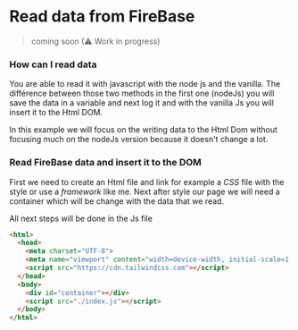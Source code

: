 # Read data from FireBase

> coming soon (⚠ Work in progress)

### How can I read data

You are able to read it with javascript with the node js and the vanilla. The différence between those two methods in the first one (nodeJs) you will save the data in a variable and next log it and with the vanilla Js you will insert it to the Html DOM.

In this example we will focus on the writing data to the Html Dom without focusing much on the nodeJs version because it doesn't change a lot.

### Read FireBase data and insert it to the DOM

First we need to create an Html file and link for example a *CSS* file with the style or use a *framework* like me. Next after style our page we will need a container which will be change with the data that we read.

All next steps will be done in the Js file

```html
<html>
  <head>
    <meta charset="UTF-8">
    <meta name="viewport" content="width=device-width, initial-scale=1.0">
    <script src="https://cdn.tailwindcss.com"></script>
  </head>
  <body>
    <div id="container"></div>
    <script src="./index.js"></script>
  </body>
</html>
```
